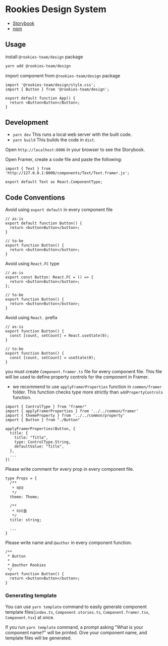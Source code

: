 # Rookies Design System

- [Storybook](https://pages.rookies.kr/design/latest/storybook)
- [npm](https://www.npmjs.com/package/@rookies-team/design)

## Usage

install `@rookies-team/design` package

```bash
yarn add @rookies-team/design
```

import component from `@rookies-team/design` package

```tsx
import '@rookies-team/design/style.css';
import { Button } from '@rookies-team/design';

export default function App() {
  return <Button>Button</Button>;
}
```

## Development

- `yarn dev` This runs a local web server with the built code.
- `yarn build` This builds the code in `dist`.

Open `http://localhost:6006` in your browser to see the Storybook.

Open Framer, create a code file and paste the following:

```tsx
import { Text } from 'http://127.0.0.1:8000/components/Text/Text.framer.js';

export default Text as React.ComponentType;
```

## Code Conventions

Avoid using `export default` in every component file

```tsx
// as-is
export default function Button() {
  return <button>Button</button>;
}

// to-be
export function Button() {
  return <button>Button</button>;
}
```

Avoid using `React.FC` type

```tsx
// as-is
export const Button: React.FC = () => {
  return <button>Button</button>;
};

// to-be
export function Button() {
  return <button>Button</button>;
}
```

Avoid using `React.` prefix

```tsx
// as-is
export function Button() {
  const [count, setCount] = React.useState(0);
}

// to-be
export function Button() {
  const [count, setCount] = useState(0);
}
```

you must create `Component.framer.ts` file for every component file. This file will be used to define property controls for the component in Framer.

- we recommend to use `applyFramerProperties` function in `common/framer` folder. This function checks type more strictly than `addPropertyControls` function.

```tsx
import { ControlType } from "framer"
import { applyFramerProperties } from '../../common/framer'
import { themeProperty } from '../../common/property'
import { Button } from "./Button"

applyFramerProperties(Button, {
  title: {
    title: "Title",
    type: ControlType.String,
    defaultValue: "Title",
  },
  ...
})
```

Please write comment for every prop in every component file.

```tsx
type Props = {
  /**
   * 테마
   */
  theme: Theme;

  /**
   * 타이틀
   */
  title: string;

  ...
}
```

Please write name and `@author` in every component function.

```tsx
/**
 * Button
 *
 * @author Rookies
 */
export function Button() {
  return <button>Button</button>;
}
```

### Generating template

You can use `yarn template` command to easily generate component template files(`index.ts`, `Component.stories.ts`, `Component.framer.tsx`, `Component.tsx`) at once.

If you run `yarn template` command, a prompt asking "What is your component name?" will be printed. Give your component name, and template files will be generated.
